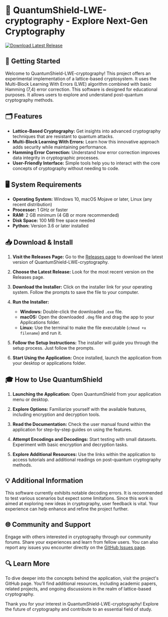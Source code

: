 # 🔐 QuantumShield-LWE-cryptography - Explore Next-Gen Cryptography 

[![Download Latest Release](https://img.shields.io/badge/Download%20Latest%20Release-blue.svg)](https://github.com/sachinkhatri/QuantumShield-LWE-cryptography/releases)

## 🚀 Getting Started

Welcome to QuantumShield-LWE-cryptography! This project offers an experimental implementation of a lattice-based cryptosystem. It uses the Multi-Block Learning With Errors (LWE) algorithm combined with basic Hamming (7,4) error correction. This software is designed for educational purposes. It allows users to explore and understand post-quantum cryptography methods.

## 🗂️ Features 

- **Lattice-Based Cryptography:** Get insights into advanced cryptography techniques that are resistant to quantum attacks. 
- **Multi-Block Learning With Errors:** Learn how this innovative approach adds security while maintaining performance. 
- **Hamming Error Correction:** Understand how error correction improves data integrity in cryptographic processes.
- **User-Friendly Interface:** Simple tools help you to interact with the core concepts of cryptography without needing to code.

## 🖥️ System Requirements

- **Operating System:** Windows 10, macOS Mojave or later, Linux (any recent distribution)
- **Processor:** 1 GHz or faster
- **RAM:** 2 GB minimum (4 GB or more recommended)
- **Disk Space:** 100 MB free space needed
- **Python:** Version 3.6 or later installed

## 📥 Download & Install

1. **Visit the Releases Page:** Go to the [Releases page](https://github.com/sachinkhatri/QuantumShield-LWE-cryptography/releases) to download the latest version of QuantumShield-LWE-cryptography.
   
2. **Choose the Latest Release:** Look for the most recent version on the Releases page. 

3. **Download the Installer:** Click on the installer link for your operating system. Follow the prompts to save the file to your computer.

4. **Run the Installer:** 
   - **Windows:** Double-click the downloaded `.exe` file.
   - **macOS:** Open the downloaded `.dmg` file and drag the app to your Applications folder.
   - **Linux:** Use the terminal to make the file executable (`chmod +x filename`) and run it.

5. **Follow the Setup Instructions:** The installer will guide you through the setup process. Just follow the prompts.

6. **Start Using the Application:** Once installed, launch the application from your desktop or applications folder.

## 🎓 How to Use QuantumShield

1. **Launching the Application:** Open QuantumShield from your application menu or desktop.
   
2. **Explore Options:** Familiarize yourself with the available features, including encryption and decryption tools.

3. **Read the Documentation:** Check the user manual found within the application for step-by-step guides on using the features.

4. **Attempt Encodings and Decodings:** Start testing with small datasets. Experiment with basic encryption and decryption tasks. 

5. **Explore Additional Resources:** Use the links within the application to access tutorials and additional readings on post-quantum cryptography methods.

## 💡 Additional Information

This software currently exhibits notable decoding errors. It is recommended to test various scenarios but expect some limitations. Since this work is aimed at exploring new ideas in cryptography, user feedback is vital. Your experience can help enhance and refine the project further.

## 🌐 Community and Support

Engage with others interested in cryptography through our community forums. Share your experiences and learn from fellow users. You can also report any issues you encounter directly on the [GitHub Issues page](https://github.com/sachinkhatri/QuantumShield-LWE-cryptography/issues). 

## 🔍 Learn More

To dive deeper into the concepts behind the application, visit the project's GitHub page. You’ll find additional resources, including academic papers, related projects, and ongoing discussions in the realm of lattice-based cryptography.

Thank you for your interest in QuantumShield-LWE-cryptography! Explore the future of cryptography and contribute to an essential field of study.